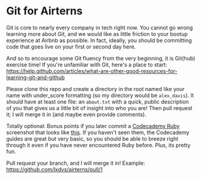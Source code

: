 Git for Airterns
========

Git is core to nearly every company in tech right now. You cannot go wrong learning more about Git, and we would like as little friction to your bootup experience at Airbnb as possible. In fact, ideally, you should be committing code that goes live on your first or second day here.

And so to encourage some Git fluency from the very beginning, it is Git(hub) exercise time! If you're unfamiliar with Git, here's a place to start: https://help.github.com/articles/what-are-other-good-resources-for-learning-git-and-github

Please clone this repo and create a directory in the root named like your name with under_score formatting (so my directory would be `alex_davis`). It should have at least one file: an `about.txt` with a quick, public description of you that gives us a little bit of insight into who you are! Then pull request it; I will merge it in (and maybe even provide comments).

Totally optional: Bonus points if you later commit a [Codecademy Ruby](http://www.codecademy.com/tracks/ruby) screenshot that looks like [this](http://screencast.com/t/tLl1V2ClW). If you haven't seen them, the Codecademy guides are great but very basic, so you should be able to breeze right through it even if you have never encountered Ruby before. Plus, its pretty fun.

Pull request your branch, and I will merge it in! Example: https://github.com/lxdvs/airterns/pull/1


